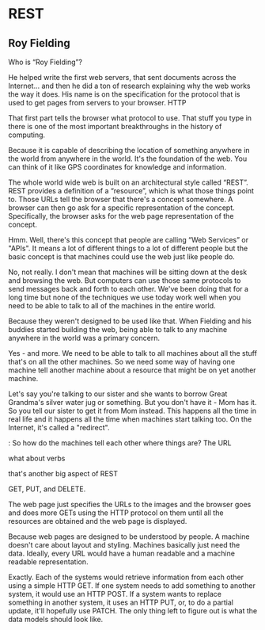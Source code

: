 # REST

## Roy Fielding

Who is “Roy Fielding”?

He helped write the first web servers, that sent documents across the Internet… and then he did a ton of research explaining why the web works the way it does. His name is on the specification for the protocol that is used to get pages from servers to your browser. HTTP

That first part tells the browser what protocol to use. That stuff you type in there is one of the most important breakthroughs in the history of computing.

Because it is capable of describing the location of something anywhere in the world from anywhere in the world. It's the foundation of the web. You can think of it like GPS coordinates for knowledge and information.

The whole world wide web is built on an architectural style called “REST”. REST provides a definition of a “resource”, which is what those things point to.
Those URLs tell the browser that there's a concept somewhere. A browser can then go ask for a specific representation of the concept. Specifically, the browser asks for the web page representation of the concept.

Hmm. Well, there's this concept that people are calling “Web Services” or "APIs". It means a lot of different things to a lot of different people but the basic concept is that machines could use the web just like people do.

No, not really. I don't mean that machines will be sitting down at the desk and browsing the web. But computers can use those same protocols to send messages back and forth to each other. We've been doing that for a long time but none of the techniques we use today work well when you need to be able to talk to all of the machines in the entire world.

Because they weren't designed to be used like that. When Fielding and his buddies started building the web, being able to talk to any machine anywhere in the world was a primary concern.

Yes - and more. We need to be able to talk to all machines about all the stuff that's on all the other machines. So we need some way of having one machine tell another machine about a resource that might be on yet another machine.

Let's say you're talking to our sister and she wants to borrow Great Grandma's silver water jug or something. But you don't have it - Mom has it. So you tell our sister to get it from Mom instead. This happens all the time in real life and it happens all the time when machines start talking too. On the Internet, it's called a "redirect".

: So how do the machines tell each other where things are? The URL

what about verbs

that's another big aspect of REST

GET, PUT, and DELETE.

The web page just specifies the URLs to the images and the browser goes and does more GETs using the HTTP protocol on them until all the resources are obtained and the web page is displayed.

Because web pages are designed to be understood by people. A machine doesn't care about layout and styling. Machines basically just need the data. Ideally, every URL would have a human readable and a machine readable representation.

Exactly. Each of the systems would retrieve information from each other using a simple HTTP GET. If one system needs to add something to another system, it would use an HTTP POST. If a system wants to replace something in another system, it uses an HTTP PUT, or, to do a partial update, it'll hopefully use PATCH. The only thing left to figure out is what the data models should look like.